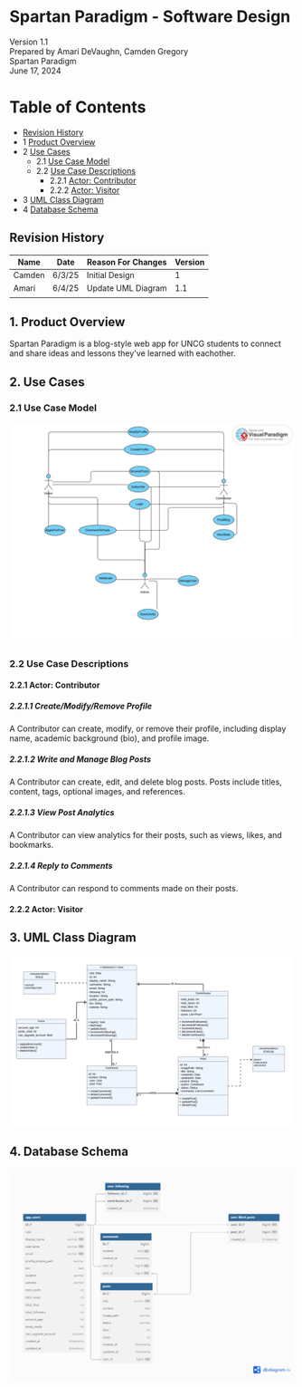 # Spartan Paradigm - Software Design 

Version 1.1  
Prepared by Amari DeVaughn, Camden Gregory\
Spartan Paradigm\
June 17, 2024

Table of Contents
=================
* [Revision History](#revision-history)
* 1 [Product Overview](#1-product-overview)
* 2 [Use Cases](#2-use-cases)
  * 2.1 [Use Case Model](#21-use-case-model)
  * 2.2 [Use Case Descriptions](#22-use-case-descriptions)
    * 2.2.1 [Actor: Contributor](#221-actor-contributor)
    * 2.2.2 [Actor: Visitor](#222-actor-visitor)
* 3 [UML Class Diagram](#3-uml-class-diagram)
* 4 [Database Schema](#4-database-schema)

## Revision History
| Name | Date    | Reason For Changes  | Version   |
| ---- | ------- | ------------------- | --------- |
|Camden| 6/3/25 | Initial Design      |    1      |
|Amari | 6/4/25 | Update UML Diagram   |    1.1    |
|      |        |                     |           |

## 1. Product Overview
Spartan Paradigm is a blog-style web app for UNCG students to connect and share ideas and lessons they've learned with eachother.

## 2. Use Cases
### 2.1 Use Case Model
![Use Case Model](https://github.com/amarixdev/su25_team8/blob/main/ObjectOrientedDesign/UserCases_su25_team8-1.png)

### 2.2 Use Case Descriptions

#### 2.2.1 Actor: Contributor
##### 2.2.1.1 Create/Modify/Remove Profile
A Contributor can create, modify, or remove their profile, including display name, academic background (bio), and profile image.
##### 2.2.1.2 Write and Manage Blog Posts
A Contributor can create, edit, and delete blog posts. Posts include titles, content, tags, optional images, and references.
##### 2.2.1.3 View Post Analytics
A Contributor can view analytics for their posts, such as views, likes, and bookmarks.
##### 2.2.1.4 Reply to Comments
A Contributor can respond to comments made on their posts.

#### 2.2.2 Actor: Visitor

## 3. UML Class Diagram
![UML Class Diagram](https://github.com/amarixdev/su25_team8/blob/main/ObjectOrientedDesign/UML.png)
## 4. Database Schema
![Database Schema Diagram](https://github.com/amarixdev/su25_team8/blob/main/ObjectOrientedDesign/SpartanParadigmDBSchema%20(2).png)
